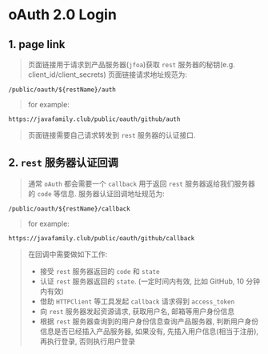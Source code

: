 # oAuth 2.0 Login

## 1. page link
> 页面链接用于请求到产品服务器(`jfoa`)获取 `rest` 服务器的秘钥(e.g. client_id/client_secrets)
> 页面链接请求地址规范为:

```http request
/public/oauth/${restName}/auth
```

> for example:

```http request
https://javafamily.club/public/oauth/github/auth
```

> 页面链接需要自己请求转发到 `rest` 服务器的认证接口.

## 2. `rest` 服务器认证回调
> 通常 `oAuth` 都会需要一个 `callback` 用于返回 `rest` 服务器返给我们服务器的 `code` 等信息.
> 服务器认证回调地址规范为:

```http request
/public/oauth/${restName}/callback
```

> for example:

```http request
https://javafamily.club/public/oauth/github/callback
```

> 在回调中需要做如下工作:
> * 接受 `rest` 服务器返回的 `code` 和 `state`
> * 认证 `rest` 服务器返回的 `state`. (一定时间内有效, 比如 GitHub, 10 分钟内有效)
> * 借助 `HTTPClient` 等工具发起 `callback` 请求得到 `access_token`
> * 向 `rest` 服务器发起资源请求, 获取用户名, 邮箱等用户身份信息
> * 根据 `rest` 服务器查询到的用户身份信息查询产品服务器, 判断用户身份信息是否已经插入产品服务器, 如果没有, 先插入用户信息(相当于注册), 再执行登录, 否则执行用户登录
